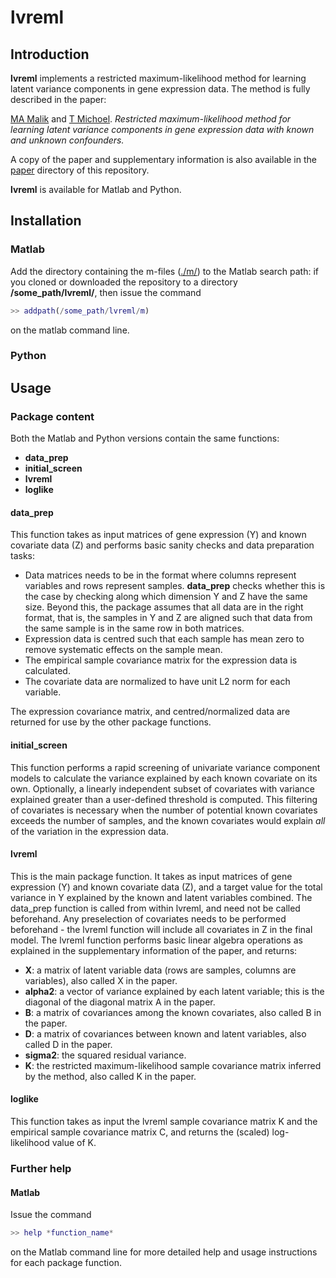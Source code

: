 # lvreml

## Introduction

**lvreml** implements a restricted maximum-likelihood method for learning latent variance components in gene expression data. The method is fully described in the paper:

[MA Malik](https://www.uib.no/en/persons/Muhammad.Ammar.Malik) and [T Michoel](https://lab.michoel.info). *Restricted maximum-likelihood method for learning latent variance components in gene expression data with known and unknown confounders.*

A copy of the paper and supplementary information is also available in the [paper](./paper/) directory of this repository.

**lvreml** is available for Matlab and Python.

## Installation

### Matlab

Add the directory containing the m-files ([./m/](./m/)) to the Matlab search path: if you cloned or downloaded the repository to a directory **/some_path/lvreml/**, then issue the command

```matlab
>> addpath(/some_path/lvreml/m)
```

on the matlab command line.

### Python

## Usage

### Package content

Both the Matlab and Python versions contain the same functions:

* **data_prep**
* **initial_screen**
* **lvreml**
* **loglike**


#### data_prep

This function takes as input matrices of gene expression (Y) and known covariate data (Z) and performs basic sanity checks and data preparation tasks:

* Data matrices needs to be in the format where columns represent variables and rows represent samples. **data_prep** checks whether this is the case by checking along which dimension Y and Z have the same size. Beyond this, the package assumes that all data are in the right format, that is, the samples in Y and Z are aligned such that data from the same sample is in the same row in both matrices.
* Expression data is centred such that each sample has mean zero to remove systematic effects on the sample mean.
* The empirical sample covariance matrix for the expression data is calculated.
* The covariate data are normalized to have unit L2 norm for each variable.

The expression covariance matrix, and centred/normalized data are returned for use by the other package functions.

#### initial_screen

This function performs a rapid screening of univariate variance component models to calculate the variance explained by each known covariate on its own. Optionally, a linearly independent subset of covariates with variance explained greater than a user-defined threshold is computed. This filtering of covariates is necessary when the number of potential known covariates exceeds the number of samples, and the known covariates would explain *all* of the variation in the expression data.

#### lvreml

This is the main package function. It takes as input matrices of gene expression (Y) and known covariate data (Z), and a target value for the total variance in Y explained by the known and latent variables combined. The data_prep function is called from within lvreml, and need not be called beforehand. Any preselection of covariates needs to be performed beforehand - the lvreml function will include all covariates in Z in the final model. The lvreml function performs basic linear algebra operations as explained in the supplementary information of the paper, and returns:

* **X**: a matrix of latent variable data (rows are samples, columns are variables), also called X in the paper.
* **alpha2**: a vector of variance explained by each latent variable; this is the diagonal of the diagonal matrix A in the paper.
* **B**: a matrix of covariances among the known covariates, also called B in the paper.
* **D**: a matrix of covariances between known and latent variables, also called D in the paper.
* **sigma2**: the squared residual variance.
* **K**: the restricted maximum-likelihood sample covariance matrix inferred by the method, also called K in the paper.

#### loglike

This function takes as input the lvreml sample covariance matrix K and the empirical sample covariance matrix C, and returns the (scaled) log-likelihood value of K.

### Further help

#### Matlab

Issue the command

```matlab
>> help *function_name*
```

on the Matlab command line for more detailed help and usage instructions for each package function.


